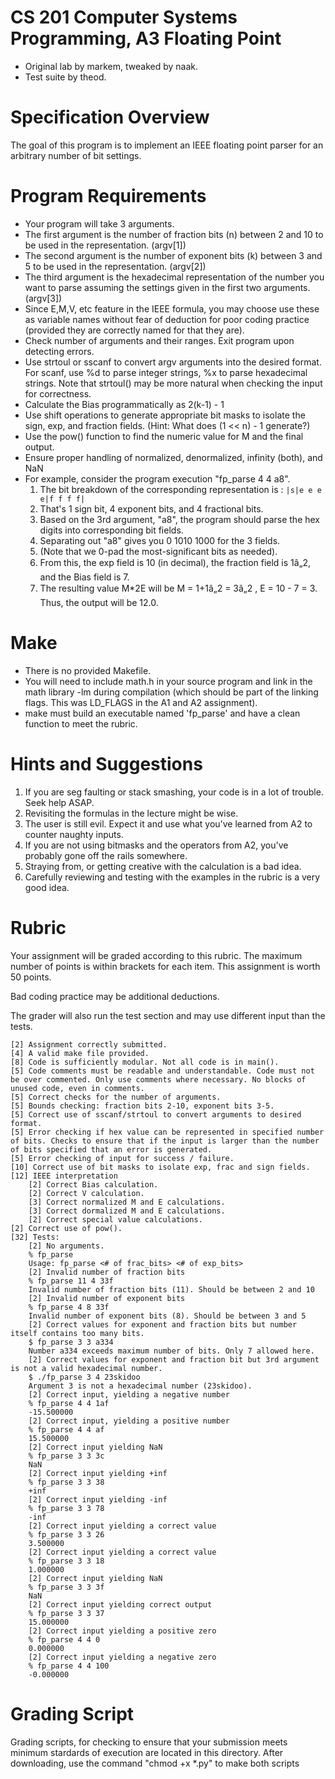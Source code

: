 # CS 201 Computer Systems Programming, A3 Floating Point
- Original lab by markem, tweaked by naak. 
- Test suite by theod.

# Specification Overview
The goal of this program is to implement an IEEE floating point parser for an arbitrary number of bit settings.

# Program Requirements
- Your program will take 3 arguments.  
- The first argument is the number of fraction bits (n) between 2 and 10 to be used in the representation. (argv[1])
- The second argument is the number of exponent bits (k) between 3 and 5 to be used in the representation. (argv[2])
- The third argument is the hexadecimal representation of the number you want to parse assuming the settings given in the first two arguments. (argv[3])
- Since E,M,V, etc feature in the IEEE formula, you may choose use these as variable names without fear of deduction for poor coding practice (provided they are correctly named for that they are).
- Check number of arguments and their ranges.  Exit program upon detecting errors.
- Use strtoul or sscanf to convert argv arguments into the desired format. For scanf, use %d to parse integer strings, %x to parse hexadecimal strings. Note that strtoul() may be more natural when checking the input for correctness.
- Calculate the Bias programmatically as 2(k-1) - 1
- Use shift operations to generate appropriate bit masks to isolate the sign, exp, and fraction fields.  (Hint: What does (1 << n) - 1 generate?)
- Use the pow() function to find the numeric value for M and the final output. 
- Ensure proper handling of normalized, denormalized, infinity (both), and NaN
- For example, consider the program execution "fp_parse 4 4 a8".  
    1. The bit breakdown of the corresponding representation is : ```|s|e e e e|f f f f|```
    1. That's 1 sign bit, 4 exponent bits, and 4 fractional bits.
    1. Based on the 3rd argument, "a8", the program should parse the hex digits into corresponding bit fields.  
    1. Separating out "a8" gives you 0 1010 1000 for the 3 fields.  
    1. (Note that we 0-pad the most-significant bits as needed).  
    1. From this, the exp field is 10 (in decimal), the fraction field is 1â„2, and the Bias field is 7. 
    1. The resulting value M*2E will be M = 1+1â„2 = 3â„2 , E = 10 - 7 = 3.  Thus, the output will be 12.0.

# Make

- There is no provided Makefile.
- You will need to include math.h in your source program and link in the math library -lm during compilation (which should be part of the linking flags. This was LD_FLAGS in the A1 and A2 assignment).
- make must build an executable named 'fp_parse' and have a clean function to meet the rubric.


# Hints and Suggestions
1. If you are seg faulting or stack smashing, your code is in a lot of trouble. Seek help ASAP.
1. Revisiting the formulas in the lecture might be wise.
1. The user is still evil. Expect it and use what you've learned from A2 to counter naughty inputs.
1. If you are not using bitmasks and the operators from A2, you've probably gone off the rails somewhere.
1. Straying from, or getting creative with the calculation is a bad idea.
1. Carefully reviewing and testing with the examples in the rubric is a very good idea.



# Rubric
Your assignment will be graded according to this rubric. The maximum number of points is within brackets for each item. This assignment is worth 50 points. 

Bad coding practice may be additional deductions.

The grader will also run the test section and may use different input than the tests.


    [2] Assignment correctly submitted.
    [4] A valid make file provided.
    [8] Code is sufficiently modular. Not all code is in main().
    [5] Code comments must be readable and understandable. Code must not be over commented. Only use comments where necessary. No blocks of unused code, even in comments.
    [5] Correct checks for the number of arguments.
    [5] Bounds checking: fraction bits 2-10, exponent bits 3-5.
    [5] Correct use of sscanf/strtoul to convert arguments to desired format.
    [5] Error checking if hex value can be represented in specified number of bits. Checks to ensure that if the input is larger than the number of bits specified that an error is generated.
    [5] Error checking of input for success / failure.
    [10] Correct use of bit masks to isolate exp, frac and sign fields.
    [12] IEEE interpretation
        [2] Correct Bias calculation.
        [2] Correct V calculation.
        [3] Correct normalized M and E calculations.
        [3] Correct dormalized M and E calculations.
        [2] Correct special value calculations.
    [2] Correct use of pow().
    [32] Tests:
        [2] No arguments.
        % fp_parse
        Usage: fp_parse <# of frac_bits> <# of exp_bits>
        [2] Invalid number of fraction bits
        % fp_parse 11 4 33f
        Invalid number of fraction bits (11). Should be between 2 and 10
        [2] Invalid number of exponent bits
        % fp_parse 4 8 33f
        Invalid number of exponent bits (8). Should be between 3 and 5
        [2] Correct values for exponent and fraction bits but number itself contains too many bits.
        $ fp_parse 3 3 a334
        Number a334 exceeds maximum number of bits. Only 7 allowed here.
        [2] Correct values for exponent and fraction bit but 3rd argument is not a valid hexadecimal number.
        $ ./fp_parse 3 4 23skidoo
        Argument 3 is not a hexadecimal number (23skidoo).
        [2] Correct input, yielding a negative number
        % fp_parse 4 4 1af
        -15.500000
        [2] Correct input, yielding a positive number
        % fp_parse 4 4 af
        15.500000
        [2] Correct input yielding NaN
        % fp_parse 3 3 3c
        NaN
        [2] Correct input yielding +inf
        % fp_parse 3 3 38
        +inf
        [2] Correct input yielding -inf
        % fp_parse 3 3 78
        -inf
        [2] Correct input yielding a correct value
        % fp_parse 3 3 26
        3.500000
        [2] Correct input yielding a correct value
        % fp_parse 3 3 18
        1.000000
        [2] Correct input yielding NaN
        % fp_parse 3 3 3f
        NaN
        [2] Correct input yielding correct output
        % fp_parse 3 3 37
        15.000000
        [2] Correct input yielding a positive zero
        % fp_parse 4 4 0
        0.000000
        [2] Correct input yielding a negative zero
        % fp_parse 4 4 100
        -0.000000




# Grading Script

Grading scripts, for checking to ensure that your submission meets minimum stardards of execution are located in this directory. After downloading, use the command "chmod +x *.py" to make both scripts 
